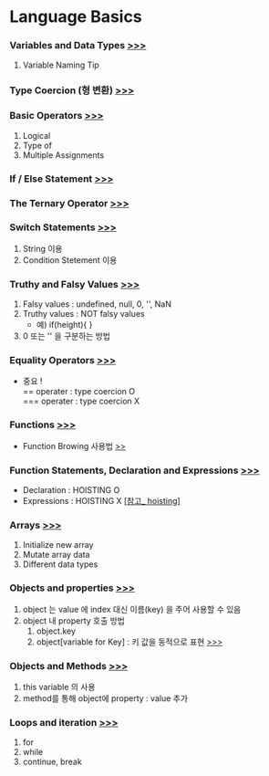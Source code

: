<h1>Language Basics</h1>

<h3>
    Variables and Data Types
    <a href="https://github.com/seong7/js_TIL/blob/92c296a3643696fc0c8261c1b0107ada48dac6f2/2-JS-basics/script.js#L2">
        >>>
    </a>
</h3>
    <ol>
        <li>
            Variable Naming Tip
        </li>
    </ol>
<h3>
    Type Coercion (형 변환)
    <a href="https://github.com/seong7/js_TIL/blob/92c296a3643696fc0c8261c1b0107ada48dac6f2/2-JS-basics/script.js#L38">
        >>>
    </a>
</h3>
<h3>
    Basic Operators
    <a href="https://github.com/seong7/js_TIL/blob/92c296a3643696fc0c8261c1b0107ada48dac6f2/2-JS-basics/script.js#L65">
    >>>
    </a>
</h3>
    <ol>
        <li>Logical</li>
        <li>Type of</li>
        <li>Multiple Assignments</li>
    </ol>
<h3>
    If / Else Statement
    <a href="https://github.com/seong7/js_TIL/blob/92c296a3643696fc0c8261c1b0107ada48dac6f2/2-JS-basics/script.js#L101">
        >>>
    </a>
</h3>
<h3>
    The Ternary Operator
    <a href="https://github.com/seong7/js_TIL/blob/92c296a3643696fc0c8261c1b0107ada48dac6f2/2-JS-basics/script.js#L118">
        >>>
    </a>
</h3>
<h3>
    Switch Statements
    <a href="https://github.com/seong7/js_TIL/blob/92c296a3643696fc0c8261c1b0107ada48dac6f2/2-JS-basics/script.js#L130">
        >>>
    </a>
</h3>
    <ol>
        <li>String 이용</li>
        <li>Condition Stetement 이용</li> 
    </ol>
<h3>
    Truthy and Falsy Values
    <a href="https://github.com/seong7/js_TIL/blob/edbbf94c925b71d0f4aac18648dba082b1fd1630/2-JS-basics/script.js#L167">
        >>>
    </a>
</h3>
    <ol>
        <li>Falsy values :   undefined, null, 0, '', NaN </li>
        <li>Truthy values :  NOT falsy values
            <ul>
                <li>예) if(height){  } </li>
            </ul>
        </li>
        <li>0 또는 '' 을 구분하는 방법</li>
    </ol>
<h3>
    Equality Operators
    <a href="https://github.com/seong7/js_TIL/blob/92c296a3643696fc0c8261c1b0107ada48dac6f2/2-JS-basics/script.js#L190">
        >>>
    </a>
</h3>
    <ul>
        <li>
            중요 !<br/>
            == operater : type coercion O<br/>
            === operater : type coercion X
        </li>
    </ul>
<h3>
    Functions
    <a href="https://github.com/seong7/js_TIL/blob/92c296a3643696fc0c8261c1b0107ada48dac6f2/2-JS-basics/script.js#L204">
        >>>
    </a>
</h3>
    <ul>
        <li>
            Function Browing 사용법
            <a href="https://github.com/seong7/js_TIL/blob/505baf69936f2271968baea58437f1a93ca7989b/3-how-JS-works/script.js#L168">
                >>
            </a>
        </li> 
    </ul>
<h3>
    Function Statements, Declaration and Expressions
    <a href="https://github.com/seong7/js_TIL/blob/92c296a3643696fc0c8261c1b0107ada48dac6f2/2-JS-basics/script.js#L233">
        >>>
    </a>
</h3>
    <ul>
        <li>Declaration : HOISTING O</li>
        <li>
            Expressions : HOISTING X
            <a href="https://github.com/seong7/js_TIL/blob/505baf69936f2271968baea58437f1a93ca7989b/3-how-JS-works/script.js#L5">
                [참고_ hoisting]
            </a>
        </li>    
    </ul>
<h3>
    Arrays
    <a href="https://github.com/seong7/js_TIL/blob/92c296a3643696fc0c8261c1b0107ada48dac6f2/2-JS-basics/script.js#L265">
        >>>
    </a>
</h3>
    <ol>
        <li>Initialize new array</li>
        <li>Mutate array data</li>
        <li>Different data types</li>
    </ol>
<h3>
    Objects and properties
    <a href="https://github.com/seong7/js_TIL/blob/92c296a3643696fc0c8261c1b0107ada48dac6f2/2-JS-basics/script.js#L296">
        >>>
    </a>
</h3>
    <ol>
        <li>object 는 value 에 index 대신 이름(key) 을 주어 사용할 수 있음</li>
        <li>
            object 내 property 호출 방법
            <ol>
                <li>object.key</li>
                <li>object[variable for Key]  : 키 값을 동적으로 표현
                    <a href="">
                        >>>
                    </a>
                </li>
            </ol>
        </li>
    </ol>
<h3>
    Objects and Methods
    <a href="https://github.com/seong7/js_TIL/blob/92c296a3643696fc0c8261c1b0107ada48dac6f2/2-JS-basics/script.js#L330">
        >>>
    </a>
</h3>
    <ol>
        <li>this variable 의 사용</li>
        <li>method를 통해 object에 property : value 추가</li>
    </ol>
<h3>
    Loops and iteration
    <a href="https://github.com/seong7/js_TIL/blob/92c296a3643696fc0c8261c1b0107ada48dac6f2/2-JS-basics/script.js#L351">
        >>>
    </a>
</h3>
    <ol>
        <li>for</li>
        <li>while</li>
        <li>continue, break</li>
    </ol>